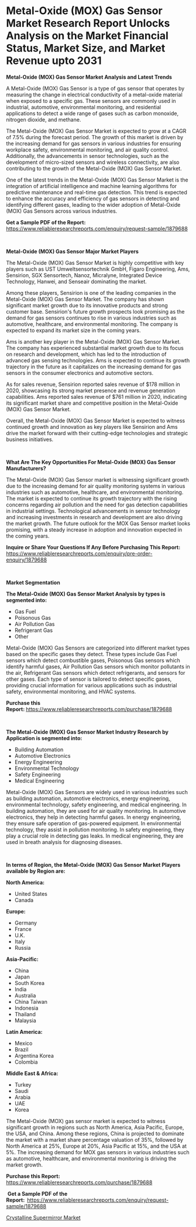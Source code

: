 <p><h1>Metal-Oxide (MOX) Gas Sensor Market Research Report Unlocks Analysis on the Market Financial Status, Market Size, and Market Revenue upto 2031</h1></p><p><strong>Metal-Oxide (MOX) Gas Sensor Market Analysis and Latest Trends</strong></p>
<p><p>A Metal-Oxide (MOX) Gas Sensor is a type of gas sensor that operates by measuring the change in electrical conductivity of a metal-oxide material when exposed to a specific gas. These sensors are commonly used in industrial, automotive, environmental monitoring, and residential applications to detect a wide range of gases such as carbon monoxide, nitrogen dioxide, and methane.</p><p>The Metal-Oxide (MOX) Gas Sensor Market is expected to grow at a CAGR of 7.5% during the forecast period. The growth of this market is driven by the increasing demand for gas sensors in various industries for ensuring workplace safety, environmental monitoring, and air quality control. Additionally, the advancements in sensor technologies, such as the development of micro-sized sensors and wireless connectivity, are also contributing to the growth of the Metal-Oxide (MOX) Gas Sensor Market.</p><p>One of the latest trends in the Metal-Oxide (MOX) Gas Sensor Market is the integration of artificial intelligence and machine learning algorithms for predictive maintenance and real-time gas detection. This trend is expected to enhance the accuracy and efficiency of gas sensors in detecting and identifying different gases, leading to the wider adoption of Metal-Oxide (MOX) Gas Sensors across various industries.</p></p>
<p><strong>Get a Sample PDF of the Report:&nbsp;</strong> <a href="https://www.reliableresearchreports.com/enquiry/request-sample/1879688">https://www.reliableresearchreports.com/enquiry/request-sample/1879688</a></p>
<p>&nbsp;</p>
<p><strong>Metal-Oxide (MOX) Gas Sensor Major Market Players</strong></p>
<p><p>The Metal-Oxide (MOX) Gas Sensor Market is highly competitive with key players such as UST Umweltsensortechnik GmbH, Figaro Engineering, Ams, Sensirion, SGX Sensortech, Nanoz, Micralyne, Integrated Device Technology, Hanwei, and Senseair dominating the market. </p><p>Among these players, Sensirion is one of the leading companies in the Metal-Oxide (MOX) Gas Sensor Market. The company has shown significant market growth due to its innovative products and strong customer base. Sensirion's future growth prospects look promising as the demand for gas sensors continues to rise in various industries such as automotive, healthcare, and environmental monitoring. The company is expected to expand its market size in the coming years.</p><p>Ams is another key player in the Metal-Oxide (MOX) Gas Sensor Market. The company has experienced substantial market growth due to its focus on research and development, which has led to the introduction of advanced gas sensing technologies. Ams is expected to continue its growth trajectory in the future as it capitalizes on the increasing demand for gas sensors in the consumer electronics and automotive sectors.</p><p>As for sales revenue, Sensirion reported sales revenue of $178 million in 2020, showcasing its strong market presence and revenue generation capabilities. Ams reported sales revenue of $761 million in 2020, indicating its significant market share and competitive position in the Metal-Oxide (MOX) Gas Sensor Market.</p><p>Overall, the Metal-Oxide (MOX) Gas Sensor Market is expected to witness continued growth and innovation as key players like Sensirion and Ams drive the market forward with their cutting-edge technologies and strategic business initiatives.</p></p>
<p>&nbsp;</p>
<p><strong>What Are The Key Opportunities For Metal-Oxide (MOX) Gas Sensor Manufacturers?</strong></p>
<p><p>The Metal-Oxide (MOX) Gas Sensor market is witnessing significant growth due to the increasing demand for air quality monitoring systems in various industries such as automotive, healthcare, and environmental monitoring. The market is expected to continue its growth trajectory with the rising concerns regarding air pollution and the need for gas detection capabilities in industrial settings. Technological advancements in sensor technology and increasing investments in research and development are also driving the market growth. The future outlook for the MOX Gas Sensor market looks promising, with a steady increase in adoption and innovation expected in the coming years.</p></p>
<p><strong>Inquire or Share Your Questions If Any Before Purchasing This Report:</strong> <a href="https://www.reliableresearchreports.com/enquiry/pre-order-enquiry/1879688">https://www.reliableresearchreports.com/enquiry/pre-order-enquiry/1879688</a></p>
<p>&nbsp;</p>
<p><strong>Market Segmentation</strong></p>
<p><strong>The Metal-Oxide (MOX) Gas Sensor Market Analysis by types is segmented into:</strong></p>
<p><ul><li>Gas Fuel</li><li>Poisonous Gas</li><li>Air Pollution Gas</li><li>Refrigerant Gas</li><li>Other</li></ul></p>
<p><p>Metal-Oxide (MOX) Gas Sensors are categorized into different market types based on the specific gases they detect. These types include Gas Fuel sensors which detect combustible gases, Poisonous Gas sensors which identify harmful gases, Air Pollution Gas sensors which monitor pollutants in the air, Refrigerant Gas sensors which detect refrigerants, and sensors for other gases. Each type of sensor is tailored to detect specific gases, providing crucial information for various applications such as industrial safety, environmental monitoring, and HVAC systems.</p></p>
<p><strong>Purchase this Report:&nbsp;</strong><a href="https://www.reliableresearchreports.com/purchase/1879688">https://www.reliableresearchreports.com/purchase/1879688</a></p>
<p>&nbsp;</p>
<p><strong>The Metal-Oxide (MOX) Gas Sensor Market Industry Research by Application is segmented into:</strong></p>
<p><ul><li>Building Automation</li><li>Automotive Electronics</li><li>Energy Engineering</li><li>Environmental Technology</li><li>Safety Engineering</li><li>Medical Engineering</li></ul></p>
<p><p>Metal-Oxide (MOX) Gas Sensors are widely used in various industries such as building automation, automotive electronics, energy engineering, environmental technology, safety engineering, and medical engineering. In building automation, they are used for air quality monitoring. In automotive electronics, they help in detecting harmful gases. In energy engineering, they ensure safe operation of gas-powered equipment. In environmental technology, they assist in pollution monitoring. In safety engineering, they play a crucial role in detecting gas leaks. In medical engineering, they are used in breath analysis for diagnosing diseases.</p></p>
<p>&nbsp;</p>
<p><strong>In terms of Region, the Metal-Oxide (MOX) Gas Sensor Market Players available by Region are:</strong></p>
<p>
    <p> <strong> North America: </strong>
        <ul>
            <li>United States</li>
            <li>Canada</li>
        </ul>
        </p> 
    <p> <strong> Europe: </strong>
        <ul>
            <li>Germany</li>
            <li>France</li>
            <li>U.K.</li>
            <li>Italy</li>
            <li>Russia</li>
        </ul>
        </p> 
    <p> <strong> Asia-Pacific: </strong>
        <ul>
            <li>China</li>
            <li>Japan</li>
            <li>South Korea</li>
            <li>India</li>
            <li>Australia</li>
            <li>China Taiwan</li>
            <li>Indonesia</li>
            <li>Thailand</li>
            <li>Malaysia</li>
        </ul>
        </p> 
    <p> <strong> Latin America: </strong>
        <ul>
            <li>Mexico</li>
            <li>Brazil</li>
            <li>Argentina Korea</li>
            <li>Colombia</li>
        </ul>
        </p> 
    <p> <strong> Middle East & Africa: </strong>
        <ul>
            <li>Turkey</li>
            <li>Saudi</li>
            <li>Arabia</li>
            <li>UAE</li>
            <li>Korea</li>
        </ul>
    </p>
    </p>
<p><p>The Metal-Oxide (MOX) gas sensor market is expected to witness significant growth in regions such as North America, Asia Pacific, Europe, the USA, and China. Among these regions, China is projected to dominate the market with a market share percentage valuation of 35%, followed by North America at 25%, Europe at 20%, Asia Pacific at 15%, and the USA at 5%. The increasing demand for MOX gas sensors in various industries such as automotive, healthcare, and environmental monitoring is driving the market growth.</p></p>
<p><strong>Purchase this Report: </strong><a href="https://www.reliableresearchreports.com/purchase/1879688">https://www.reliableresearchreports.com/purchase/1879688</a></p>
<p>&nbsp;<strong>Get a Sample PDF of the Report:&nbsp;&nbsp;</strong><a href="https://www.reliableresearchreports.com/enquiry/request-sample/1879688">https://www.reliableresearchreports.com/enquiry/request-sample/1879688</a></p>
<p><strong></strong></p>
<p><p><a href="https://github.com/RickHolmes3/Market-Research-Report-List-4/blob/main/crystalline-supermirror-market.md">Crystalline Supermirror Market</a></p></p>